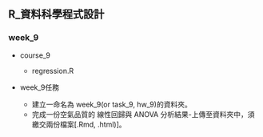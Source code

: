 ﻿
## R_資料科學程式設計

### week_9

- course_9
  - regression.R

- week_9任務
    - 建立一命名為 week_9(or task_9, hw_9)的資料夾。
    - 完成一份空氣品質的 線性回歸與 ANOVA 分析結果-上傳至資料夾中，須繳交兩份檔案[.Rmd, .html)]。